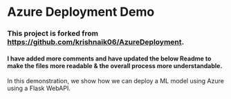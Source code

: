 # Azure Deployment Demo
### This project is forked from https://github.com/krishnaik06/AzureDeployment.
#### I have added more comments and have updated the below Readme to make the files more readable & the overall process more understandable.

In this demonstration, we show how we can deploy a ML model using Azure using a Flask WebAPI.